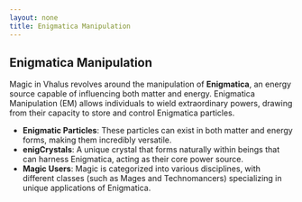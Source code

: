 ```yaml
---
layout: none
title: Enigmatica Manipulation
---
```

## **Enigmatica Manipulation**

Magic in Vhalus revolves around the manipulation of **Enigmatica**, an energy source capable of influencing both matter and energy. Enigmatica Manipulation (EM) allows individuals to wield extraordinary powers, drawing from their capacity to store and control Enigmatica particles.

- **Enigmatic Particles**: These particles can exist in both matter and energy forms, making them incredibly versatile.
- **enigCrystals**: A unique crystal that forms naturally within beings that can harness Enigmatica, acting as their core power source.
- **Magic Users**: Magic is categorized into various disciplines, with different classes (such as Mages and Technomancers) specializing in unique applications of Enigmatica.
